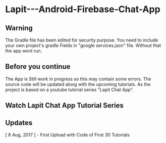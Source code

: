 # Lapit---Android-Firebase-Chat-App

## Warning

The Gradle file has been edited for security purpose. You need to include your own project's gradle Fields in "google services.json" file.
Without that the app wont run.

## Before you continue

The App is Still work in progress so this may contain some errors. The source code will be updated along with the upcoming tutorials.
As the project is based on a youtube tutorial series "Lapit Chat App".

## Watch Lapit Chat App Tutorial Series



## Updates

[ 8 Aug, 2017 ] - First Upload with Code of First 30 Tutorials

